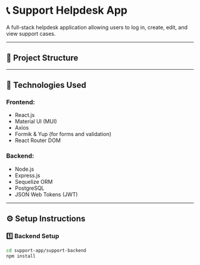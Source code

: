 # 📞 Support Helpdesk App

A full-stack helpdesk application allowing users to log in, create, edit, and view support cases.

---

## 🧱 Project Structure

---

## 🚀 Technologies Used

### Frontend:
- React.js
- Material UI (MUI)
- Axios
- Formik & Yup (for forms and validation)
- React Router DOM

### Backend:
- Node.js
- Express.js
- Sequelize ORM
- PostgreSQL
- JSON Web Tokens (JWT)

---

## ⚙️ Setup Instructions

### 1️⃣ Backend Setup

```bash
cd support-app/support-backend
npm install

